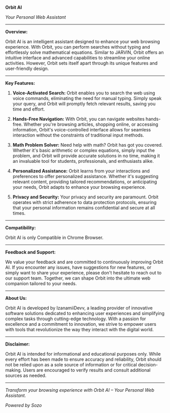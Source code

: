 **Orbit AI**

*Your Personal Web Assistant*

---

**Overview:**

Orbit AI is an intelligent assistant designed to enhance your web browsing experience. With Orbit, you can perform searches without typing and effortlessly solve mathematical equations. Similar to JARVIN, Orbit offers an intuitive interface and advanced capabilities to streamline your online activities. However, Orbit sets itself apart through its unique features and user-friendly design.

---

**Key Features:**

1. **Voice-Activated Search:** Orbit enables you to search the web using voice commands, eliminating the need for manual typing. Simply speak your query, and Orbit will promptly fetch relevant results, saving you time and effort.

2. **Hands-Free Navigation:** With Orbit, you can navigate websites hands-free. Whether you're browsing articles, shopping online, or accessing information, Orbit's voice-controlled interface allows for seamless interaction without the constraints of traditional input methods.

3. **Math Problem Solver:** Need help with math? Orbit has got you covered. Whether it's basic arithmetic or complex equations, simply input the problem, and Orbit will provide accurate solutions in no time, making it an invaluable tool for students, professionals, and enthusiasts alike.

4. **Personalized Assistance:** Orbit learns from your interactions and preferences to offer personalized assistance. Whether it's suggesting relevant content, providing tailored recommendations, or anticipating your needs, Orbit adapts to enhance your browsing experience.

5. **Privacy and Security:** Your privacy and security are paramount. Orbit operates with strict adherence to data protection protocols, ensuring that your personal information remains confidential and secure at all times.

---

**Compatibility:**

Orbit AI is only Compatible in Chrome Browser.

---

**Feedback and Support:**

We value your feedback and are committed to continuously improving Orbit AI. If you encounter any issues, have suggestions for new features, or simply want to share your experience, please don't hesitate to reach out to our support team. Together, we can shape Orbit into the ultimate web companion tailored to your needs.

---

**About Us:**

Orbit AI is developed by IzanamiiDevv, a leading provider of innovative software solutions dedicated to enhancing user experiences and simplifying complex tasks through cutting-edge technology. With a passion for excellence and a commitment to innovation, we strive to empower users with tools that revolutionize the way they interact with the digital world.

---

**Disclaimer:**

Orbit AI is intended for informational and educational purposes only. While every effort has been made to ensure accuracy and reliability, Orbit should not be relied upon as a sole source of information or for critical decision-making. Users are encouraged to verify results and consult additional sources as needed.

---

*Transform your browsing experience with Orbit AI – Your Personal Web Assistant.*

*Powered by Sozo*